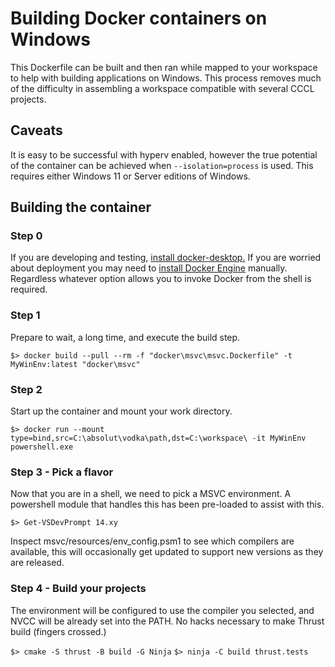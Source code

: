 # Building Docker containers on Windows

This Dockerfile can be built and then ran while mapped to your workspace to help with building applications on Windows.
This process removes much of the difficulty in assembling a workspace compatible with several CCCL projects.

## Caveats

It is easy to be successful with hyperv enabled, however the true potential of the container can be 
achieved when `--isolation=process` is used. This requires either Windows 11 or Server editions of Windows.

## Building the container

### Step 0
If you are developing and testing, [install docker-desktop.](https://docs.docker.com/desktop/) If you are worried about 
deployment you may need to 
[install Docker Engine](https://docs.docker.com/engine/install/binaries/#install-server-and-client-binaries-on-windows)
manually. Regardless whatever option allows you to invoke Docker from the shell is required.

### Step 1

Prepare to wait, a long time, and execute the build step.

`$> docker build --pull --rm -f "docker\msvc\msvc.Dockerfile" -t MyWinEnv:latest "docker\msvc"`

### Step 2

Start up the container and mount your work directory.

`$> docker run --mount type=bind,src=C:\absolut\vodka\path,dst=C:\workspace\ -it MyWinEnv powershell.exe`

### Step 3 - Pick a flavor

Now that you are in a shell, we need to pick a MSVC environment. A powershell module that handles this has been
pre-loaded to assist with this.

`$> Get-VSDevPrompt 14.xy`

Inspect msvc/resources/env_config.psm1 to see which compilers are available, this will occasionally get updated to
support new versions as they are released.

### Step 4 - Build your projects

The environment will be configured to use the compiler you selected, and NVCC will be already set into the PATH.
No hacks necessary to make Thrust build (fingers crossed.)

`$> cmake -S thrust -B build -G Ninja`
`$> ninja -C build thrust.tests`